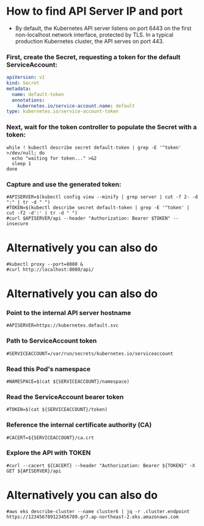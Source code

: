 # How to find API Server IP and port

- By default, the Kubernetes API server listens on port 6443 on the first non-localhost network interface, protected by TLS. In a typical production Kubernetes cluster, the API serves on port 443. 

### First, create the Secret, requesting a token for the default ServiceAccount:

```yaml
apiVersion: v1
kind: Secret
metadata:
  name: default-token
  annotations:
    kubernetes.io/service-account.name: default
type: kubernetes.io/service-account-token
```

### Next, wait for the token controller to populate the Secret with a token:
```
while ! kubectl describe secret default-token | grep -E '^token' >/dev/null; do
  echo "waiting for token..." >&2
  sleep 1
done
```


### Capture and use the generated token:
```
#APISERVER=$(kubectl config view --minify | grep server | cut -f 2- -d ":" | tr -d " ")
#TOKEN=$(kubectl describe secret default-token | grep -E '^token' | cut -f2 -d':' | tr -d " ")
#curl $APISERVER/api --header "Authorization: Bearer $TOKEN" --insecure
```
# Alternatively you can also do 
```
#kubectl proxy --port=8080 &
#curl http://localhost:8080/api/
```

# Alternatively you can also do
### Point to the internal API server hostname
```
#APISERVER=https://kubernetes.default.svc
```

### Path to ServiceAccount token
```
#SERVICEACCOUNT=/var/run/secrets/kubernetes.io/serviceaccount
```

### Read this Pod's namespace
```
#NAMESPACE=$(cat ${SERVICEACCOUNT}/namespace)
```

### Read the ServiceAccount bearer token
```
#TOKEN=$(cat ${SERVICEACCOUNT}/token)
```

### Reference the internal certificate authority (CA)
```
#CACERT=${SERVICEACCOUNT}/ca.crt
```

### Explore the API with TOKEN
```
#curl --cacert ${CACERT} --header "Authorization: Bearer ${TOKEN}" -X GET ${APISERVER}/api
```

# Alternatively you can also do
```
#aws eks describe-cluster --name cluster6 | jq -r .cluster.endpoint
https://123456789123456789.gr7.ap-northeast-2.eks.amazonaws.com
```